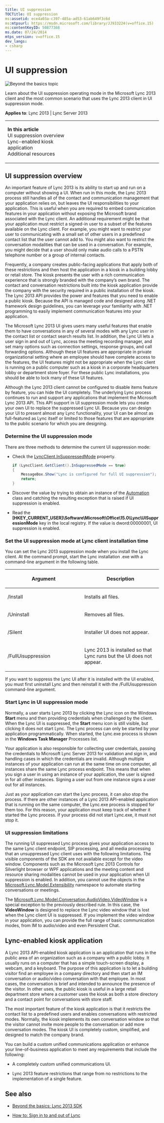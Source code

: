 ```yaml
---
title: UI suppression
TOCTitle: UI suppression
ms:assetid: ece4a03a-c397-485a-ad53-61ab649f3c6d
ms:mtpsurl: https://msdn.microsoft.com/library/JJ933224(v=office.15)
ms:contentKeyID: 50877368
ms.date: 07/24/2014
mtps_version: v=office.15
dev_langs:
- csharp
---
```


# UI suppression

![Beyond the basics topic](images/JJ937254.mod_icon_beyondbasics_long(Office.15).png "Beyond the basics topic")

Learn about the UI suppression operating mode in the Microsoft Lync 2013 client and the most common scenario that uses the Lync 2013 client in UI suppression mode.



**Applies to**: Lync 2013 | Lync Server 2013

<table>
<colgroup>
<col style="width: 50%" />
<col style="width: 50%" />
</colgroup>
<tbody>
<tr class="odd">
<td><p><strong>In this article</strong><br />
UI suppression overview<br />
Lync-enabled kiosk application<br />
Additional resources</p></td>
<td><p></p></td>
</tr>
</tbody>
</table>

## UI suppression overview

An important feature of Lync 2013 is its ability to start up and run on a computer without showing a UI. When run in this mode, the Lync 2013 process still handles all of the contact and communication management that your application relies on, but leaves the UI responsibilities to your application. This is useful when you are required to embed communication features in your application without exposing the Microsoft brand associated with the Lync client. An additional requirement might be that your application must restrict a signed-in user to a subset of the features available on the Lync client. For example, you might want to restrict your user to communicating with a small set of other users in a predefined contact list that the user cannot add to. You might also want to restrict the conversation modalities that can be used in a conversation. For example, you might decide that a user should only make audio calls to a PSTN telephone number or a group of internal contacts.

Frequently, a company creates public-facing applications that apply both of these restrictions and then host the application in a kiosk in a building lobby or retail store. The kiosk presents the user with a rich communication experience that is strongly branded with the company’s own brand. The contact and conversation restrictions built into the kiosk application provide the company with the security required in a public installation of the kiosk. The Lync 2013 API provides the power and features that you need to enable a public kiosk. Because the API is managed code and designed along .NET framework design guidelines, you can leverage your familiarity with .NET programming to easily implement communication features into your application.

The Microsoft Lync 2013 UI gives users many useful features that enable them to have conversations in any of several modes with any Lync user in the contact list or contact search results list. In addition, the Lync UI lets a user sign in and out of Lync, access the meeting recording manager, and set many options such as connection settings, response groups, and call forwarding options. Although these UI features are appropriate in private organizational setting where an employee should have complete access to the features, the UI features might not be appropriate when the Lync client is running on a public computer such as a kiosk in a corporate headquarters lobby or department store foyer. For these public Lync installations, you should be able to lock many of these UI features.

Although the Lync 2013 client cannot be configured to disable items feature by feature, you can hide the UI completely. The underlying Lync process continues to run and support any applications that implement the Microsoft Lync 2013 API. This API support in UI suppression mode lets you create your own UI to replace the suppressed Lync UI. Because you can design your UI to present almost any Lync functionality, your UI can be almost as full-featured as Lync itself or limited to those features that are appropriate to the public scenario for which you are designing.

### Determine the UI suppression mode

There are three methods to determine the current UI suppression mode:

  - Check the [LyncClient.InSuppressedMode](https://msdn.microsoft.com/library/jj275500\(v=office.15\)) property.
    
    ```csharp
    if (LyncClient.GetClient().InSuppressedMode == true)
    {
        MessageBox.Show("Lync is configured for full UI suppression");
        return;
    }
    ```

  - Discover the value by trying to obtain an instance of the [Automation](https://msdn.microsoft.com/library/jj293816\(v=office.15\)) class and catching the resulting exception that is raised if UI suppression is enabled.

  - Read the **\[HKEY\_CURRENT\_USER\]\\Software\\Microsoft\\Office\\15.0\\Lync\\UISuppressionMode** key in the local registry. If the value is dword:00000001, UI suppression is enabled.

### Set the UI suppression mode at Lync client installation time

You can set the Lync 2013 suppression mode when you install the Lync client. At the command prompt, start the Lync installation .exe with a command-line argument in the following table.

<table>
<colgroup>
<col style="width: 50%" />
<col style="width: 50%" />
</colgroup>
<thead>
<tr class="header">
<th><p>Argument</p></th>
<th><p>Description</p></th>
</tr>
</thead>
<tbody>
<tr class="odd">
<td><p>/Install</p></td>
<td><p>Installs all files.</p></td>
</tr>
<tr class="even">
<td><p>/Uninstall</p></td>
<td><p>Removes all files.</p></td>
</tr>
<tr class="odd">
<td><p>/Silent</p></td>
<td><p>Installer UI does not appear.</p></td>
</tr>
<tr class="even">
<td><p>/FullUisuppression</p></td>
<td><p>Lync 2013 is installed so that Lync runs but the UI does not appear.</p></td>
</tr>
</tbody>
</table>

If you want to suppress the Lync UI after it is installed with the UI enabled, you must first uninstall Lync and then reinstall it with the /FullUisuppression command-line argument.

### Start Lync in UI suppression mode

Normally, a user starts Lync 2013 by clicking the Lync icon on the Windows **Start** menu and then providing credentials when challenged by the client. When the Lync UI is suppressed, the **Start** menu icon is still visible, but clicking it does not start Lync. The Lync process can only be started by your application programmatically. When started, the Lync.exe process is shown in the **Windows Task Manager** Processes list.

Your application is also responsible for collecting user credentials, passing the credentials to Microsoft Lync Server 2013 for validation and sign in, and handling cases in which the credentials are invalid. Although multiple instances of your application can run at the same time on one computer, all instances share the same Lync process endpoint. This means that when you sign a user in using an instance of your application, the user is signed in for all other instances. Signing a user out from one instance signs a user out for all instances.

Just as your application can start the Lync process, it can also stop the process. If there are other instances of a Lync 2013 API-enabled application that is running on the same computer, the Lync.exe process is stopped for them too. For this reason, your application must keep track of whether it started the Lync process. If your process did not start Lync.exe, it must not stop it.

### UI suppression limitations

The running UI suppressed Lync process gives your application access to the same Lync client endpoint, SIP processing, and all media processing that an unsuppressed Lync client uses with the following limitations. The visible components of the SDK are not available except for the video window. Components such as the Microsoft Lync 2013 Controls for Silverlight browser or WPF applications and the meeting content and resource sharing modalities cannot be used in your application when UI suppression is enabled. In addition, you cannot use the objects in the [Microsoft.Lync.Model.Extensibility](https://msdn.microsoft.com/library/jj278382\(v=office.15\)) namespace to automate starting conversations or meetings.

The [Microsoft.Lync.Model.Conversation.AudioVideo.VideoWindow](https://msdn.microsoft.com/library/jj268233\(v=office.15\)) is a special exception to the previously described rule. In this case, the **VideoWindow** is designed to replace the Lync video window that is lost when the Lync client UI is suppressed. If you implement the video window in your application, you can provide the full range of basic communication modes, from IM to audio/video and even Persistent Chat.

## Lync-enabled kiosk application

A Lync 2013 API-enabled kiosk application is an application that runs in the public area of an organization such as a company with a public lobby. It usually runs on a computer that has a simple touch-screen display, a webcam, and a keyboard. The purpose of this application is to let a building visitor find an employee in a company directory and then start an IM conversation or audio/video conversation with that employee. In most cases, the conversation is brief and intended to announce the presence of the visitor. In other uses, the public kiosk is useful in a large retail department store where a customer uses the kiosk as both a store directory and a contact point for conversations with store staff.

The most important feature of the kiosk application is that it restricts the contact list to a predefined users and enables conversations with restricted modes. Normally, the kiosk implements its own conversation window so that the visitor cannot invite more people to the conversation or add more conversation modes. The kiosk UI is completely custom, simplified, and designed to match the company brand.

You can build a custom unified communications application or enhance your line-of-business application to meet any requirements that include the following:

  - A completely custom unified communications UI.

  - Lync 2013 feature restrictions that range from no restrictions to the implementation of a single feature.

## See also

  - [Beyond the basics: Lync 2013 SDK](beyond-the-basics-lync-2013-sdk.md)

  - [How to: Sign in to and out of Lync](https://msdn.microsoft.com/library/jj937241\(v=office.15\))

